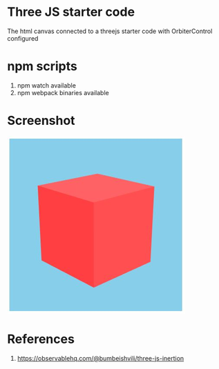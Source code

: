 # Three JS starter code

The html canvas connected to a threejs starter code with OrbiterControl configured

# npm scripts

1. npm watch available
2. npm webpack binaries available

# Screenshot

![Snap001](Snap001.jpg)

# References

1. https://observablehq.com/@bumbeishvili/three-js-inertion